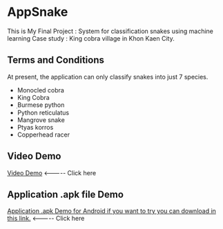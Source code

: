 # AppSnake
This is My Final Project : System for classification snakes using machine learning Case study : King cobra village in Khon Kaen City.
## Terms and Conditions
At present, the application can only classify snakes into just 7 species.
  - Monocled cobra
  - King Cobra
  - ฺBurmese python
  - Python reticulatus
  - Mangrove snake
  - Ptyas korros
  - Copperhead racer
## Video Demo 
[Video Demo](https://drive.google.com/file/d/16dwuiWM4Cr7l0xa_nC_K7c-UVYrmcgSR/view?usp=sharing)  <----- Click here
## Application .apk file Demo 
[Application .apk Demo for Android if you want to try you can download in this link.](https://drive.google.com/file/d/1o1YhsSAyRRqF9Fm8g5xO2nRyd29uytIn/view?usp=sharing) <----- Click here
